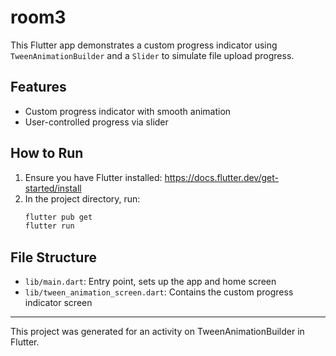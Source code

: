 # room3

This Flutter app demonstrates a custom progress indicator using `TweenAnimationBuilder` and a `Slider` to simulate file upload progress.

## Features

- Custom progress indicator with smooth animation
- User-controlled progress via slider

## How to Run

1. Ensure you have Flutter installed: https://docs.flutter.dev/get-started/install
2. In the project directory, run:
   ```bash
   flutter pub get
   flutter run
   ```

## File Structure

- `lib/main.dart`: Entry point, sets up the app and home screen
- `lib/tween_animation_screen.dart`: Contains the custom progress indicator screen

---

This project was generated for an activity on TweenAnimationBuilder in Flutter.
